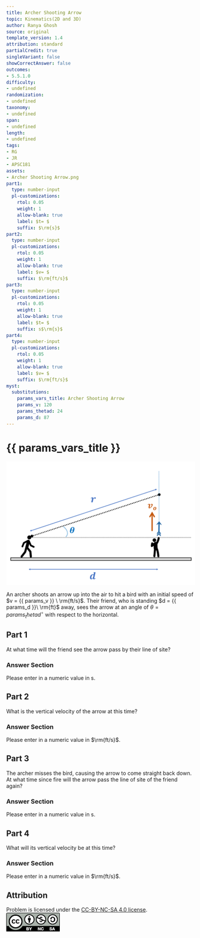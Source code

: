 ```yaml
---
title: Archer Shooting Arrow
topic: Kinematics(2D and 3D)
author: Ranya Ghosh
source: original
template_version: 1.4
attribution: standard
partialCredit: true
singleVariant: false
showCorrectAnswer: false
outcomes:
- 5.5.1.0
difficulty:
- undefined
randomization:
- undefined
taxonomy:
- undefined
span:
- undefined
length:
- undefined
tags:
- RG
- JR
- APSC181
assets:
- Archer Shooting Arrow.png
part1:
  type: number-input
  pl-customizations:
    rtol: 0.05
    weight: 1
    allow-blank: true
    label: $t= $
    suffix: $\rm{s}$
part2:
  type: number-input
  pl-customizations:
    rtol: 0.05
    weight: 1
    allow-blank: true
    label: $v= $
    suffix: $\rm{ft/s}$
part3:
  type: number-input
  pl-customizations:
    rtol: 0.05
    weight: 1
    allow-blank: true
    label: $t= $
    suffix: s$\rm{s}$
part4:
  type: number-input
  pl-customizations:
    rtol: 0.05
    weight: 1
    allow-blank: true
    label: $v= $
    suffix: $\rm{ft/s}$
myst:
  substitutions:
    params_vars_title: Archer Shooting Arrow
    params_v: 120
    params_thetad: 24
    params_d: 87
---
```

# {{ params_vars_title }}
<img src="Archer Shooting Arrow.png" width=800>

An archer shoots an arrow up into the air to hit a bird with an initial speed of $v = {{ params_v }} \ \rm{ft/s}$.
Their friend, who is standing $d = {{ params_d }}\ \rm{ft}$ away, sees the arrow at an angle of $\theta = {{ params_thetad }}^{\circ}$ with respect to the horizontal.

## Part 1

At what time will the friend see the arrow pass by their line of site?

### Answer Section

Please enter in a numeric value in s.

## Part 2

What is the vertical velocity of the arrow at this time?

### Answer Section

Please enter in a numeric value in $\rm{ft/s}$.

## Part 3

The archer misses the bird, causing the arrow to come straight back down.
At what time since fire will the arrow pass the line of site of the friend again?

### Answer Section

Please enter in a numeric value in s.

## Part 4

What will its vertical velocity be at this time?

### Answer Section

Please enter in a numeric value in $\rm{ft/s}$.

## Attribution

Problem is licensed under the [CC-BY-NC-SA 4.0 license](https://creativecommons.org/licenses/by-nc-sa/4.0/).<br> ![The Creative Commons 4.0 license requiring attribution-BY, non-commercial-NC, and share-alike-SA license.](https://raw.githubusercontent.com/firasm/bits/master/by-nc-sa.png)
